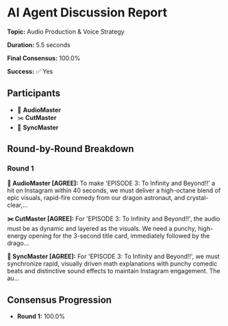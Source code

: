 # AI Agent Discussion Report

**Topic:** Audio Production & Voice Strategy

**Duration:** 5.5 seconds

**Final Consensus:** 100.0%

**Success:** ✅ Yes

## Participants

- 🎵 **AudioMaster**
- ✂️ **CutMaster**
- 🎯 **SyncMaster**

## Round-by-Round Breakdown

### Round 1

**🎵 AudioMaster [AGREE]:** To make 'EPISODE 3: To Infinity and Beyond!!' a hit on Instagram within 40 seconds, we must deliver a high-octane blend of epic visuals, rapid-fire comedy from our dragon astronaut, and crystal-clear,...

**✂️ CutMaster [AGREE]:** For 'EPISODE 3: To Infinity and Beyond!!', the audio must be as dynamic and layered as the visuals. We need a punchy, high-energy opening for the 3-second title card, immediately followed by the drago...

**🎯 SyncMaster [AGREE]:** For 'EPISODE 3: To Infinity and Beyond!!', we must synchronize rapid, visually driven math explanations with punchy comedic beats and distinctive sound effects to maintain Instagram engagement. The au...

## Consensus Progression

- **Round 1:** 100.0%
